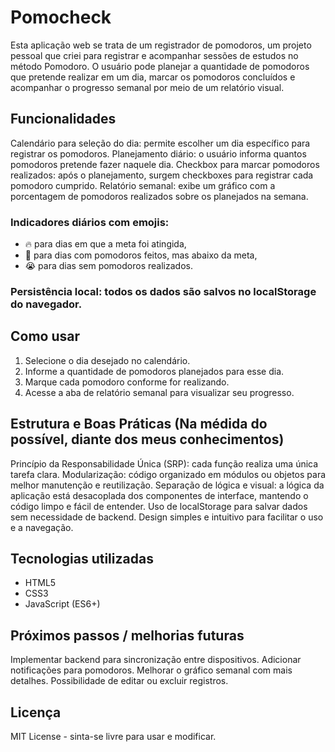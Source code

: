 # Pomocheck
Esta aplicação web se trata de um registrador de pomodoros, um projeto pessoal que criei para registrar e acompanhar sessões de estudos no método Pomodoro. O usuário pode planejar a quantidade de pomodoros que pretende realizar em um dia, marcar os pomodoros concluídos e acompanhar o progresso semanal por meio de um relatório visual.

## Funcionalidades
Calendário para seleção do dia: permite escolher um dia específico para registrar os pomodoros.
Planejamento diário: o usuário informa quantos pomodoros pretende fazer naquele dia.
Checkbox para marcar pomodoros realizados: após o planejamento, surgem checkboxes para registrar cada pomodoro cumprido.
Relatório semanal: exibe um gráfico com a porcentagem de pomodoros realizados sobre os planejados na semana.

### Indicadores diários com emojis:
- 🔥 para dias em que a meta foi atingida,
- 🥺 para dias com pomodoros feitos, mas abaixo da meta,
- 😭 para dias sem pomodoros realizados.

### Persistência local: todos os dados são salvos no localStorage do navegador.

## Como usar
1. Selecione o dia desejado no calendário.
2. Informe a quantidade de pomodoros planejados para esse dia.
3. Marque cada pomodoro conforme for realizando.
4. Acesse a aba de relatório semanal para visualizar seu progresso.

## Estrutura e Boas Práticas (Na médida do possível, diante dos meus conhecimentos)
Princípio da Responsabilidade Única (SRP): cada função realiza uma única tarefa clara.
Modularização: código organizado em módulos ou objetos para melhor manutenção e reutilização.
Separação de lógica e visual: a lógica da aplicação está desacoplada dos componentes de interface, mantendo o código limpo e fácil de entender.
Uso de localStorage para salvar dados sem necessidade de backend.
Design simples e intuitivo para facilitar o uso e a navegação.

## Tecnologias utilizadas
- HTML5
- CSS3
- JavaScript (ES6+)

## Próximos passos / melhorias futuras
Implementar backend para sincronização entre dispositivos.
Adicionar notificações para pomodoros.
Melhorar o gráfico semanal com mais detalhes.
Possibilidade de editar ou excluir registros.

## Licença
MIT License - sinta-se livre para usar e modificar.
